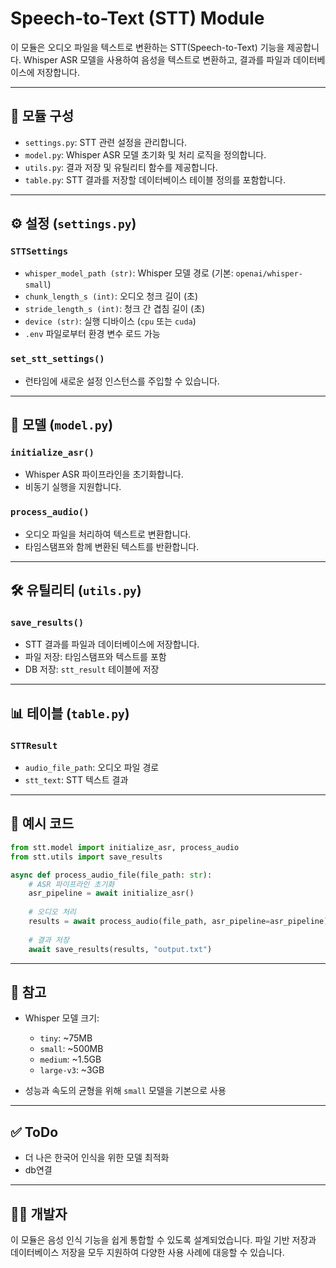 # Speech-to-Text (STT) Module

이 모듈은 오디오 파일을 텍스트로 변환하는 STT(Speech-to-Text) 기능을 제공합니다. Whisper ASR 모델을 사용하여 음성을 텍스트로 변환하고, 결과를 파일과 데이터베이스에 저장합니다.

---

## 📁 모듈 구성

* `settings.py`: STT 관련 설정을 관리합니다.
* `model.py`: Whisper ASR 모델 초기화 및 처리 로직을 정의합니다.
* `utils.py`: 결과 저장 및 유틸리티 함수를 제공합니다.
* `table.py`: STT 결과를 저장할 데이터베이스 테이블 정의를 포함합니다.

---

## ⚙️ 설정 (`settings.py`)

### `STTSettings`

* `whisper_model_path (str)`: Whisper 모델 경로 (기본: `openai/whisper-small`)
* `chunk_length_s (int)`: 오디오 청크 길이 (초)
* `stride_length_s (int)`: 청크 간 겹침 길이 (초)
* `device (str)`: 실행 디바이스 (`cpu` 또는 `cuda`)
* `.env` 파일로부터 환경 변수 로드 가능

### `set_stt_settings()`

* 런타임에 새로운 설정 인스턴스를 주입할 수 있습니다.

---

## 🎯 모델 (`model.py`)

### `initialize_asr()`

* Whisper ASR 파이프라인을 초기화합니다.
* 비동기 실행을 지원합니다.

### `process_audio()`

* 오디오 파일을 처리하여 텍스트로 변환합니다.
* 타임스탬프와 함께 변환된 텍스트를 반환합니다.

---

## 🛠️ 유틸리티 (`utils.py`)

### `save_results()`

* STT 결과를 파일과 데이터베이스에 저장합니다.
* 파일 저장: 타임스탬프와 텍스트를 포함
* DB 저장: `stt_result` 테이블에 저장

---

## 📊 테이블 (`table.py`)

### `STTResult`

* `audio_file_path`: 오디오 파일 경로
* `stt_text`: STT 텍스트 결과

---

## 📌 예시 코드

```python
from stt.model import initialize_asr, process_audio
from stt.utils import save_results

async def process_audio_file(file_path: str):
    # ASR 파이프라인 초기화
    asr_pipeline = await initialize_asr()
    
    # 오디오 처리
    results = await process_audio(file_path, asr_pipeline=asr_pipeline)
    
    # 결과 저장
    await save_results(results, "output.txt")
```

---

## 📎 참고

* Whisper 모델 크기:
  * `tiny`: ~75MB
  * `small`: ~500MB
  * `medium`: ~1.5GB
  * `large-v3`: ~3GB

* 성능과 속도의 균형을 위해 `small` 모델을 기본으로 사용

---

## ✅ ToDo

* 더 나은 한국어 인식을 위한 모델 최적화
* db연결

---

## 🧑‍💻 개발자

이 모듈은 음성 인식 기능을 쉽게 통합할 수 있도록 설계되었습니다. 파일 기반 저장과 데이터베이스 저장을 모두 지원하여 다양한 사용 사례에 대응할 수 있습니다. 